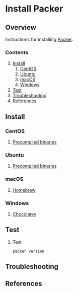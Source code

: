 # Install Packer

## Overview

Instructions for installing [Packer](http://packer.io/).

### Contents

1. [Install](#install)
    1. [CentOS](#centos)
    1. [Ubuntu](#ubuntu)
    1. [macOS](#macos)
    1. [Windows](#windows)
1. [Test](#test)
1. [Troubleshooting](#troubleshooting)
1. [References](#references)

## Install

### CentOS

1. [Precompiled binaries](https://www.packer.io/intro/getting-started/install.html#precompiled-binaries)

### Ubuntu

1. [Precompiled binaries](https://www.packer.io/intro/getting-started/install.html#precompiled-binaries)

### macOS

1. [Homebrew](https://www.packer.io/intro/getting-started/install.html#homebrew)

### Windows

1. [Chocolatey](https://www.packer.io/intro/getting-started/install.html#chocolatey)

## Test

1. Test

    ```console
    packer version
    ```

## Troubleshooting

## References
